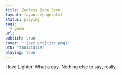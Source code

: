 ```yaml
---
title: Zenless Zone Zero
layout: layouts/page.html
status: playing
tags:
  - game
url: 
publish: true
cover: "![zzz.png](zzz.png)"
UID: "1001418143"
playing: true
---
```

I love Lighter. What a guy. Nothing else to say, really.